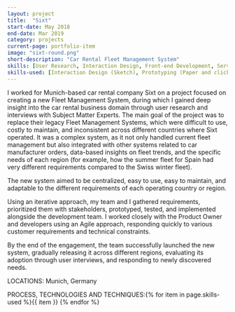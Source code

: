 ```yaml
---
layout: project
title:  "Sixt"
start-date: May 2018
end-date: Mar 2019
category: projects
current-page: portfolio-item
image: "sixt-round.png"
short-description: "Car Rental Fleet Management System"
skills: [User Research, Interaction Design, Front-end Development, Service Design]
skills-used: [Interaction Design (Sketch), Prototyping (Paper and click dummies), Front-end development (HTML and CSS), Usability Testing, Requirements gathering (stakeholder and SME interviews and workshops, Service Design, Customer Relationship Development.]
---
```


I worked for Munich-based car rental company Sixt on a project focused on creating a new Fleet Management System, during which I gained deep insight into the car rental business domain through user research and interviews with Subject Matter Experts. The main goal of the project was to replace their legacy Fleet Management Systems, which were difficult to use, costly to maintain, and inconsistent across different countries where Sixt operated. It was a complex system, as it not only handled current fleet management but also integrated with other systems related to car manufacturer orders, data-based insights on fleet trends, and the specific needs of each region (for example, how the summer fleet for Spain had very different requirements compared to the Swiss winter fleet).

The new system aimed to be centralized, easy to use, easy to maintain, and adaptable to the different requirements of each operating country or region.

Using an iterative approach, my team and I gathered requirements, prioritized them with stakeholders, prototyped, tested, and implemented alongside the development team. I worked closely with the Product Owner and developers using an Agile approach, responding quickly to various customer requirements and technical constraints.

By the end of the engagement, the team successfully launched the new system, gradually releasing it across different regions, evaluating its adoption through user interviews, and responding to newly discovered needs.

<span class="category-description">LOCATIONS:</span>
Munich, Germany

<span class="category-description">PROCESS, TECHNOLOGIES AND TECHNIQUES:</span>{% for item in page.skills-used %}<span class="skill-item">{{ item }}</span> {% endfor %} 